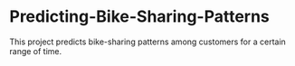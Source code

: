 # Predicting-Bike-Sharing-Patterns
This project predicts bike-sharing patterns among customers for a certain range of time.
